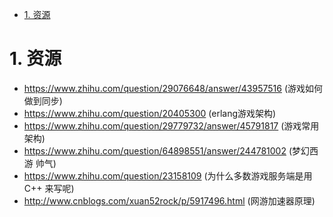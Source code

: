 
<!-- TOC -->

- [1. 资源](#1-资源)

<!-- /TOC -->


<a id="markdown-1-资源" name="1-资源"></a>
# 1. 资源

* https://www.zhihu.com/question/29076648/answer/43957516 (游戏如何做到同步)
* https://www.zhihu.com/question/20405300 (erlang游戏架构)
* https://www.zhihu.com/question/29779732/answer/45791817 (游戏常用架构)
* https://www.zhihu.com/question/64898551/answer/244781002 (梦幻西游 帅气)
* https://www.zhihu.com/question/23158109 (为什么多数游戏服务端是用 C++ 来写呢)
* http://www.cnblogs.com/xuan52rock/p/5917496.html (网游加速器原理)

